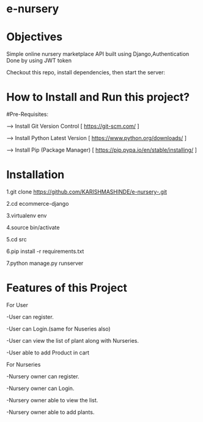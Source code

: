 # e-nursery

# Objectives
Simple online nursery marketplace API  built using Django,Authentication Done by using JWT token

Checkout this repo, install dependencies, then start the server:

# How to Install and Run this project?

#Pre-Requisites:

--> Install Git Version Control [ https://git-scm.com/ ]

--> Install Python Latest Version [ https://www.python.org/downloads/ ]

--> Install Pip (Package Manager) [ https://pip.pypa.io/en/stable/installing/ ]


# Installation
1.git clone https://github.com/KARISHMASHINDE/e-nursery-.git

2.cd ecommerce-django

3.virtualenv env

4.source bin/activate

5.cd src

6.pip install -r requirements.txt

7.python manage.py runserver

# Features of this Project
For User

-User can register.

-User can Login.(same for Nuseries also)

-User can view the list of plant along with Nurseries.

-User able to add Product in cart


For Nurseries

-Nursery owner can register.

-Nursery owner can Login.

-Nursery owner able to view the list.

-Nursery owner able to add plants.
